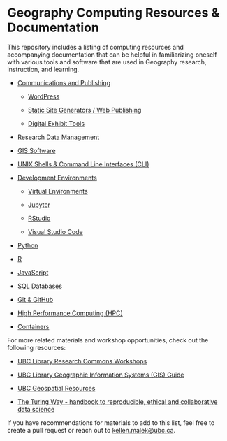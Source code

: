 # Geography Computing Resources & Documentation

This repository includes a listing of computing resources and accompanying documentation that can be helpful in familiarizing
oneself with various tools and software that are used in Geography research, instruction, and learning.

- [Communications and Publishing](/communications-and-publishing/README.md)

  - [WordPress](/communications-and-publishing/README.md#wordpress)

  - [Static Site Generators / Web Publishing](/communications-and-publishing/README.md#static-site-generators-ssg--web-publishing)

  - [Digital Exhibit Tools](/communications-and-publishing/README.md#digital-exhibit-tools)

- [Research Data Management](/research-data-management/README.md)

- [GIS Software](/gis-software/README.md)

- [UNIX Shells & Command Line Interfaces (CLI)](/unix-shells-and-clis/README.md)

- [Development Environments](/development-environments/README.md)

  - [Virtual Environments](/development-environments/README.md#virtual-environments)

  - [Jupyter]()

  - [RStudio]()

  - [Visual Studio Code]()

- [Python]()

- [R]()

- [JavaScript]()

- [SQL Databases]()

- [Git & GitHub]()

- [High Performance Computing (HPC)]()

- [Containers]()

For more related materials and workshop opportunities, check out the following resources:

- [UBC Library Research Commons Workshops](https://researchcommons.library.ubc.ca/workshops/)

- [UBC Library Geographic Information Systems (GIS) Guide](https://guides.library.ubc.ca/gis)

- [UBC Geospatial Resources](https://gis.ubc.ca/)

- [The Turing Way - handbook to reproducible, ethical and collaborative data science](https://the-turing-way.netlify.app/index.html)

If you have recommendations for materials to add to this list, feel free to create a pull request or reach out to kellen.malek@ubc.ca.
